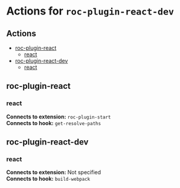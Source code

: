# Actions for `roc-plugin-react-dev`

## Actions
* [roc-plugin-react](#roc-plugin-react)
  * [react](#react)
* [roc-plugin-react-dev](#roc-plugin-react-dev)
  * [react](#react)

## roc-plugin-react

### react

__Connects to extension:__ `roc-plugin-start`  
__Connects to hook:__ `get-resolve-paths`  

## roc-plugin-react-dev

### react

__Connects to extension:__ Not specified  
__Connects to hook:__ `build-webpack`  
